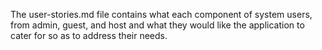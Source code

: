 The user-stories.md file contains what each component of system users, from admin, guest, and host and what they would like the application to cater for so as to address their needs.